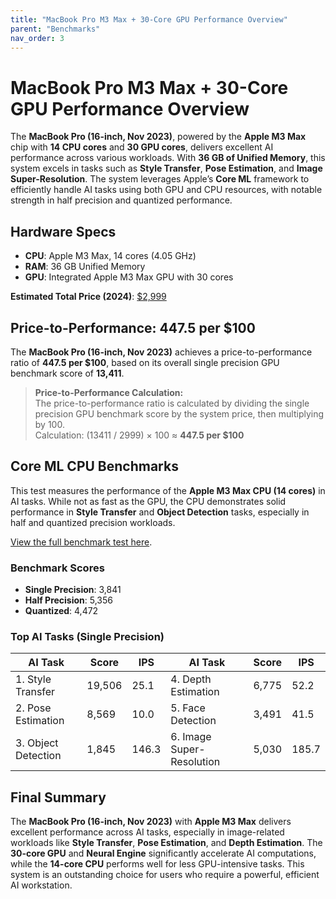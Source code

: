 ```yaml
---
title: "MacBook Pro M3 Max + 30-Core GPU Performance Overview"
parent: "Benchmarks"
nav_order: 3
---
```


# MacBook Pro M3 Max + 30-Core GPU Performance Overview

The **MacBook Pro (16-inch, Nov 2023)**, powered by the **Apple M3 Max** chip with **14 CPU cores** and **30 GPU cores**, delivers excellent AI performance across various workloads. With **36 GB of Unified Memory**, this system excels in tasks such as **Style Transfer**, **Pose Estimation**, and **Image Super-Resolution**. The system leverages Apple’s **Core ML** framework to efficiently handle AI tasks using both GPU and CPU resources, with notable strength in half precision and quantized performance.

## **Hardware Specs**

- **CPU**: Apple M3 Max, 14 cores (4.05 GHz)
- **RAM**: 36 GB Unified Memory
- **GPU**: Integrated Apple M3 Max GPU with 30 cores

**Estimated Total Price (2024)**: [$2,999](https://amzn.to/3Ax5hKu)

## **Price-to-Performance**: 447.5 per $100

The **MacBook Pro (16-inch, Nov 2023)** achieves a price-to-performance ratio of **447.5 per $100**, based on its overall single precision GPU benchmark score of **13,411**.

> **Price-to-Performance Calculation:**  
> The price-to-performance ratio is calculated by dividing the single precision GPU benchmark score by the system price, then multiplying by 100.  
> Calculation: (13411 / 2999) × 100 ≈ **447.5 per $100**


## **Core ML CPU Benchmarks**

This test measures the performance of the **Apple M3 Max CPU (14 cores)** in AI tasks. While not as fast as the GPU, the CPU demonstrates solid performance in **Style Transfer** and **Object Detection** tasks, especially in half and quantized precision workloads.

[View the full benchmark test here](https://browser.geekbench.com/ai/v1/27947).

### **Benchmark Scores**

- **Single Precision**: 3,841  
- **Half Precision**: 5,356  
- **Quantized**: 4,472  

### **Top AI Tasks (Single Precision)**

| **AI Task**              | **Score** | **IPS** | **AI Task**              | **Score** | **IPS** |
|--------------------------|-----------|---------|--------------------------|-----------|---------|
| 1. Style Transfer         | 19,506    | 25.1    | 4. Depth Estimation       | 6,775     | 52.2    |
| 2. Pose Estimation        | 8,569     | 10.0    | 5. Face Detection         | 3,491     | 41.5    |
| 3. Object Detection       | 1,845     | 146.3   | 6. Image Super-Resolution | 5,030     | 185.7   |


## **Final Summary**

The **MacBook Pro (16-inch, Nov 2023)** with **Apple M3 Max** delivers excellent performance across AI tasks, especially in image-related workloads like **Style Transfer**, **Pose Estimation**, and **Depth Estimation**. The **30-core GPU** and **Neural Engine** significantly accelerate AI computations, while the **14-core CPU** performs well for less GPU-intensive tasks. This system is an outstanding choice for users who require a powerful, efficient AI workstation.
